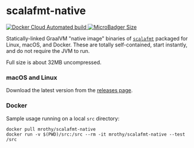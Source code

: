 # scalafmt-native

[
    ![Docker Cloud Automated build](https://img.shields.io/docker/cloud/automated/mrothy/scalafmt-native.svg)
    ![MicroBadger Size](https://img.shields.io/microbadger/image-size/mrothy/scalafmt-native.svg)
](https://hub.docker.com/r/mrothy/scalafmt-native)

Statically-linked GraalVM "native image" binaries of [`scalafmt`] packaged for
Linux, macOS, and Docker. These are totally self-contained, start instantly, and
do not require the JVM to run.

Full size is about 32MB uncompressed.

[`scalafmt`]: https://scalameta.org/scalafmt/

### macOS and Linux

Download the latest version from the [releases page](https://github.com/mroth/scalafmt-native/releases/latest).

### Docker
Sample usage running on a local `src` directory:

    docker pull mrothy/scalafmt-native
    docker run -v $(PWD)/src:/src --rm -it mrothy/scalafmt-native --test /src
